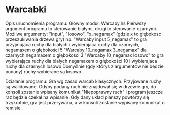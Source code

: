 # Warcabki
Opis uruchomienia programu:
	Główny moduł: Warcaby.hs
	Pierwszy argument programu to sterowanie białymi, drugi to sterowanie czarnymi.
	Możliwe argumenty: "input", "losowo", "x_negamax" (gdzie x to głębokosc przeszukiwania drzewa gry)
		np. "Warcaby input 5_negamax" to gra przyjmująca ruchy dla białych i wybierajaca ruchy dla czarnych, negamaxem o głębokości 5
		"Warcaby 10_negamax 3_negamax"  dla czarnych negamaxem o głębokości 3
		"Warcaby 10_negamax losowo" to gra wybierająca ruchy dla białych negamaxem o głębokości 10 i wybierajaca ruchy dla czarnych losowo
	Domyślnie (gdy któryś z argumentow nie będzie podany) ruchy wybierane są losowo

Działanie programu:
	Gra wg zasad warcab klasycznych.
	Przyjowane ruchy są walidowane. Gdyby podany ruch nie znajdował się w drzewie gry, do konsoli zostanie wpisany komunikat "Niepoprawny ruch" i program jeszcze raz będzie czekał na wpisanie.
	Gdy dany układ planszy powtórzy się trzykrotnie, gra jest przerywana, a w konsoli zostanie wypisany komunikat o remisie.